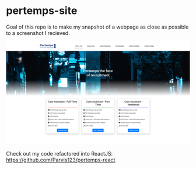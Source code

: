 # pertemps-site

Goal of this repo is to make my snapshot of a webpage as close as possible to a screenshot I recieved.

![alt text](menu_hover.png)

Check out my code refactored into ReactJS: https://github.com/Parvis123/pertemps-react